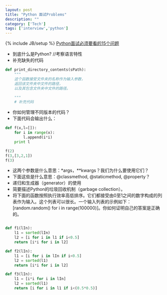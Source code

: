 ```yaml
---
layout: post
title: "Python 面试Problems"
description: ""
category: ['Tech']
tags: ['interview','python']
---
```

{% include JB/setup %}
[Python面试必须要看的15个问题](http://codingpy.com/article/essential-python-interview-questions/)  
  
* 到底什么是Python? //考察语言特性
* 补充缺失的代码

```python 
def print_directory_contents(sPath):
    """
    这个函数接受文件夹的名称作为输入参数，
    返回该文件夹中文件的路径，
    以及其包含文件夹中文件的路径。

    """
    # 补充代码
```

* 你如何管理不同版本的代码？
* 下面代码会输出什么：

```python 
def f(x,l=[]):
    for i in range(x):
        l.append(i*i)
    print l

f(2)
f(3,[3,2,1])
f(3)
```

* 这两个参数是什么意思：*args，**kwargs？我们为什么要使用它们？
* 下面这些是什么意思：@classmethod, @staticmethod, @property？
* 递归和生成器（generator）的使用
* 简要描述Python的垃圾回收机制（garbage collection）。
* 将下面的函数按照执行效率高低排序。它们都接受由0至1之间的数字构成的列表作为输入。这个列表可以很长。一个输入列表的示例如下：[random.random() for i in range(100000)]。你如何证明自己的答案是正确的。

```python 

def f1(lIn):
    l1 = sorted(lIn)
    l2 = [i for i in l1 if i<0.5]
    return [i*i for i in l2]

def f2(lIn):
    l1 = [i for i in lIn if i<0.5]
    l2 = sorted(l1)
    return [i*i for i in l2]

def f3(lIn):
    l1 = [i*i for i in lIn]
    l2 = sorted(l1)
    return [i for i in l1 if i<(0.5*0.5)]
		
```

